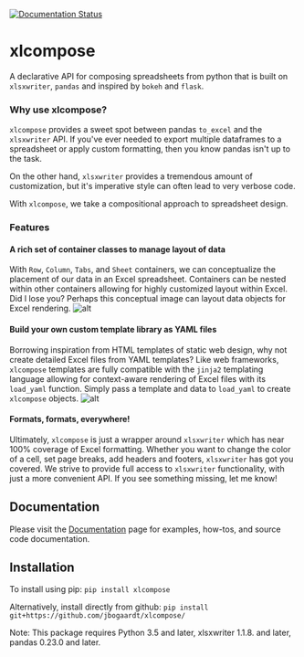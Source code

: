 [![Documentation Status](https://readthedocs.org/projects/xlcompose/badge/?version=latest)](https://xlcompose.readthedocs.io/en/latest/?badge=latest)

# xlcompose
A declarative API for composing spreadsheets from python that is built on
`xlsxwriter`, `pandas` and inspired by `bokeh` and `flask`.

### Why use xlcompose?
`xlcompose` provides a sweet spot between pandas `to_excel` and the `xlsxwriter`
API.  If you've ever needed to export multiple dataframes to a spreadsheet
or apply custom formatting, then you know pandas isn't up to the task.

On the other hand, `xlsxwriter` provides a tremendous amount of customization,
but it's imperative style can often lead to very verbose code.

With `xlcompose`, we take a compositional approach to spreadsheet design.

### Features
#### A rich set of container classes to manage layout of data
With `Row`, `Column`, `Tabs`, and `Sheet` containers, we can conceptualize the
placement of our data in an Excel spreadsheet.  Containers can be nested within
other containers allowing for highly customized layout within Excel.  Did I lose you?
Perhaps this conceptual image can layout data objects for Excel rendering.
![alt](https://raw.githubusercontent.com/jbogaardt/xlcompose/master/docs/_static/images/layout.PNG)


#### Build your own custom template library as YAML files
Borrowing inspiration from HTML templates of static web design, why not create
detailed Excel files from YAML templates? Like web frameworks, `xlcompose` templates
are fully compatible with the `jinja2` templating language allowing for context-aware
rendering of Excel files with its `load_yaml` function.  Simply pass a template and
data to `load_yaml` to create `xlcompose` objects.
![alt](https://raw.githubusercontent.com/jbogaardt/xlcompose/master/docs/_static/images/templating.PNG)

#### Formats, formats, everywhere!
Ultimately, `xlcompose` is just a wrapper around `xlsxwriter` which has near 100%
coverage of Excel formatting. Whether you want to change the color of a cell, set page breaks,
add headers and footers, `xlsxwriter` has got you covered.  We strive to provide
full access to `xlsxwriter` functionality, with just a more convenient API.  If you
see something missing, let me know!


## Documentation
Please visit the [Documentation](https://xlcompose.readthedocs.io/en/latest/) page for examples, how-tos, and source
code documentation.

## Installation
To install using pip:
`pip install xlcompose`

Alternatively, install directly from github:
`pip install git+https://github.com/jbogaardt/xlcompose/`

Note: This package requires Python 3.5 and later, xlsxwriter 1.1.8. and later,
pandas 0.23.0 and later.
